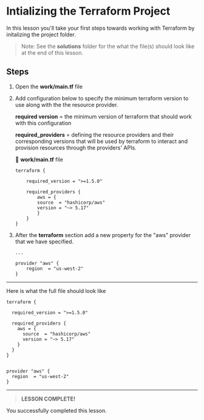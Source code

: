 # Intializing the Terraform Project

In this lesson you'll take your first steps towards working with Terraform by initalizing the project folder.

> Note: See the **solutions** folder for the what the file(s) should look like at the end of this lesson.

## Steps

1. Open the **work/main.tf** file

2. Add configuration below to specify the minimum terraform version to use along with the the resource provider.

    **required version** = the minimum version of terraform that should work with this configuration

    **required_providers** = defining the resource providers and their corresponding versions that will be used by terraform to interact and provision resources through the providers' APIs.

    
    📄 **work/main.tf** file

    ```
    terraform {

        required_version = ">=1.5.0"

        required_providers {
            aws = {
            source  = "hashicorp/aws"
            version = "~> 5.17"
            }
        }
    }

    ```
1. After the **terraform** section add a new property for the "aws" provider that we have specified.

    ```
    ...

    provider "aws" {
        region  = "us-west-2"
    }
    ```
---
Here is what the full file should look like

```
terraform {

  required_version = ">=1.5.0"

  required_providers {
    aws = {
      source  = "hashicorp/aws"
      version = "~> 5.17"
    }
  }
}


provider "aws" {
  region  = "us-west-2"
}

```

---

> **LESSON COMPLETE!**

You successfully completed this lesson.